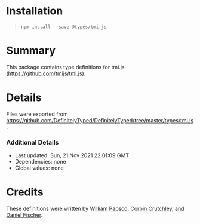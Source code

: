 # Installation
> `npm install --save @types/tmi.js`

# Summary
This package contains type definitions for tmi.js (https://github.com/tmijs/tmi.js).

# Details
Files were exported from https://github.com/DefinitelyTyped/DefinitelyTyped/tree/master/types/tmi.js.

### Additional Details
 * Last updated: Sun, 21 Nov 2021 22:01:09 GMT
 * Dependencies: none
 * Global values: none

# Credits
These definitions were written by [William Papsco](https://github.com/wpapsco), [Corbin Crutchley](https://github.com/crutchcorn), and [Daniel Fischer](https://github.com/d-fischer).
